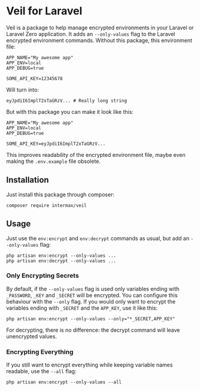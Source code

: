 # Veil for Laravel

Veil is a package to help manage encrypted environments in your Laravel or Laravel Zero application. It adds an `--only-values` flag to the Laravel encrypted environment commands. Without this package, this environment file:

```text
APP_NAME="My awesome app"
APP_ENV=local
APP_DEBUG=true

SOME_API_KEY=12345678
```

Will turn into:

```text
eyJpdiI6ImplT2xTaGRzV... # Really long string
```

But with this package you can make it look like this:

```text
APP_NAME="My awesome app"
APP_ENV=local
APP_DEBUG=true

SOME_API_KEY=eyJpdiI6ImplT2xTaGRzV...
```

This improves readability of the encrypted environment file, maybe even making the `.env.example` file obsolete.

## Installation

Just install this package through composer:

```shell
composer require intermax/veil
```

## Usage

Just use the `env:encrypt` and `env:decrypt` commands as usual, but add an `--only-values` flag:

```shell
php artisan env:encrypt --only-values ...
php artisan env:decrypt --only-values ...
```

### Only Encrypting Secrets
By default, if the `--only-values` flag is used only variables ending with `_PASSWORD`, `_KEY` and `_SECRET` will be encrypted. You can configure this behaviour with the `--only` flag. If you would only want to encrypt the variables ending with `_SECRET` and the `APP_KEY`, use it like this:

```shell
php artisan env:encrypt --only-values --only="*_SECRET,APP_KEY"
```

For decrypting, there is no difference: the decrypt command will leave unencrypted values.

### Encrypting Everything
If you still want to encrypt everything while keeping variable names readable, use the `--all` flag:

```shell
php artisan env:encrypt --only-values --all
```
